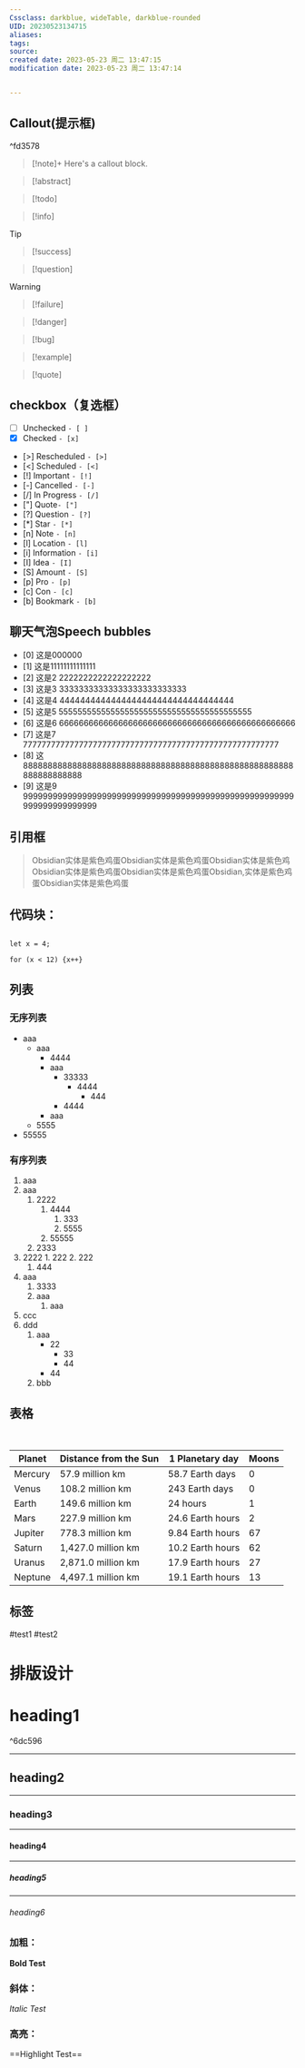 ```yaml
---
Cssclass: darkblue, wideTable, darkblue-rounded
UID: 20230523134715 
aliases: 
tags: 
source: 
created date: 2023-05-23 周二 13:47:15
modification date: 2023-05-23 周二 13:47:14


---
```

## Callout(提示框)

^fd3578

> [!note]+
> Here's a callout block.

> [!abstract]

>[!todo]

> [!info]

> [!tip]

> [!success]

> [!question]

> [!warning]

> [!failure]

> [!danger]

> [!bug]

> [!example]

> [!quote]


## checkbox（复选框）

- [ ] Unchecked `- [ ]`
- [x] Checked `- [x]`
- [>] Rescheduled `- [>]`
- [<] Scheduled `- [<]`
- [!] Important `- [!]`
- [-] Cancelled `- [-]`
- [/] In Progress `- [/]`
- ["] Quote`- ["]`
- [?] Question `- [?]`
- [*] Star `- [*]`
- [n] Note `- [n]`
- [l] Location `- [l]`
- [i] Information `- [i]`
- [I] Idea `- [I]`
- [S] Amount `- [S]`
- [p] Pro `- [p]`
- [c] Con `- [c]`
- [b] Bookmark `- [b]`



## 聊天气泡Speech bubbles

- [0] 这是000000
- [1] 这是11111111111111
- [2] 这是2 2222222222222222222
- [3] 这是3 33333333333333333333333333
- [4] 这是4 4444444444444444444444444444444444
- [5] 这是5 55555555555555555555555555555555555555555
- [6] 这是6 666666666666666666666666666666666666666666666666
- [7] 这是7 7777777777777777777777777777777777777777777777777777777
- [8] 这8888888888888888888888888888888888888888888888888888888888888888888
- [9] 这是9 9999999999999999999999999999999999999999999999999999999999999999999999





## 引用框
> Obsidian实体是紫色鸡蛋Obsidian实体是紫色鸡蛋Obsidian实体是紫色鸡Obsidian实体是紫色鸡蛋Obsidian实体是紫色鸡蛋Obsidian,实体是紫色鸡蛋Obsidian实体是紫色鸡蛋


## 代码块：
```test

let x = 4;

for (x < 12) {x++}

```


## 列表
### 无序列表

- aaa
	- aaa
		- 4444
		- aaa
			- 33333
				- 4444
					- 444
			- 4444 
		- aaa
	- 5555
- 55555
### 有序列表

1. aaa
2. aaa
	1. 2222
		1. 4444
			1. 333
			2. 5555
		2. 55555
	2. 2333
3. 2222
	   1. 222
	   2. 222
   1. 444
4. aaa
   1. 3333
   2. aaa
      1. aaa
5. ccc
6. ddd
   1. aaa
	   - 22
		   - 33
		   - 44
	   - 44
   2. bbb



## 表格
<br>

| Planet  | Distance from the Sun | 1 Planetary day  | Moons |
|---------|-----------------------|------------------|-------|
| Mercury | 57.9 million km       | 58.7 Earth days  | 0     |
| Venus   | 108.2 million km      | 243 Earth days   | 0     |
| Earth   | 149.6 million km      | 24 hours         | 1     |
| Mars    | 227.9 million km      | 24.6 Earth hours | 2     |
| Jupiter | 778.3 million km      | 9.84 Earth hours | 67    |
| Saturn  | 1,427.0 million km    | 10.2 Earth hours | 62    |
| Uranus  | 2,871.0 million km    | 17.9 Earth hours | 27    |
| Neptune | 4,497.1 million km    | 19.1 Earth hours | 13    |

## 标签

#test1 #test2

# 排版设计


# heading1

^6dc596

---
## heading2
---
### heading3
---
#### heading4
---
##### heading5
---
###### heading6

### 加粗：
**Bold Test**

### 斜体：
*Italic Test*

### 高亮：
==Highlight Test==
